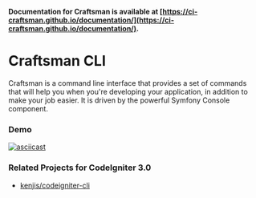 **Documentation for Craftsman is available at [https://ci-craftsman.github.io/documentation/](https://ci-craftsman.github.io/documentation/).**

# Craftsman CLI

Craftsman is a command line interface that provides a set of commands that will help you when you're developing your application, in addition to make your job easier. It is driven by the powerful Symfony Console component.

### Demo

[![asciicast](https://asciinema.org/a/45166.png)](https://asciinema.org/a/45166)

### Related Projects for CodeIgniter 3.0

* [kenjis/codeigniter-cli](https://github.com/kenjis/codeigniter-cli)
